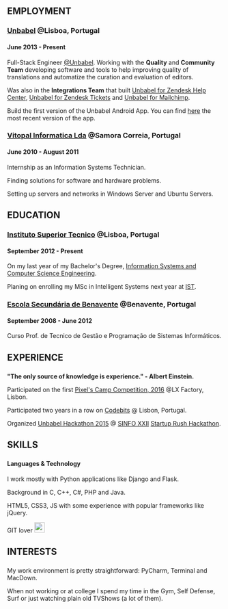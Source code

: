 ## EMPLOYMENT

### <a href="https://www.unbabel.com/" target="_blank">Unbabel</a> @Lisboa, Portugal
#### June 2013 - Present

<p>Full-Stack Engineer <a href="https://www.unbabel.com/" target="_blank">@Unbabel</a>. Working with the <strong>Quality</strong> and <strong>Community Team</strong> developing software and tools to help improving quality of translations and automatize the curation and evaluation of editors.</p>
<p>Was also in the <strong>Integrations Team</strong> that built <a href="http://translations.unbabel.com/zendesk/" target="_blank">Unbabel for Zendesk Help Center</a>, <a href="https://unbabel.com/products/#ZendeskSection" target="_blank">Unbabel for Zendesk Tickets</a> and <a href="https://unbabel.com/products/#MailchimpSection" target="_blank">Unbabel for Mailchimp</a>.</p>
<p>Build the first version of the Unbabel Android App. You can find <a href="https://play.google.com/store/apps/details?id=com.unbabel" target="_blank">here</a> the most recent version of the app.</p>
<!--<p>Played around a bit on some research fields like Automatic Term Extraction and Transcription. This is useful to build glossaries. Also was apart the team that worked on TRATAHI, Seomthignt isad, that you can find here.</p>-->

### <a href="http://vitopal.pt/" target="_blank">Vitopal Informatica Lda</a> @Samora Correia, Portugal
#### June 2010 - August 2011

<p>Internship as an Information Systems Technician.</p>
<p>Finding solutions for software and hardware problems.</p>
<p>Setting up servers and networks in Windows Server and Ubuntu Servers.</p>


## EDUCATION

### <a href="http://tecnico.ulisboa.pt/" target="_blank">Instituto Superior Tecnico</a> @Lisboa, Portugal
#### September 2012 - Present

<p>On my last year of my Bachelor's Degree, <a href="https://fenix.tecnico.ulisboa.pt/cursos/leic-a" target="_blank">Information Systems and Computer Science Engineering</a>.</p>
<p>Planing on enrolling my MSc in Intelligent Systems next year at <a href="http://tecnico.ulisboa.pt/" target="_blank">IST</a>.</p>

### <a href="#">Escola Secund&aacute;ria de Benavente</a> @Benavente, Portugal
#### September 2008 - June 2012

<p>Curso Prof. de Tecnico de Gest&atilde;o e Programa&ccedil;&atilde;o de Sistemas Inform&aacute;ticos.</p>

## EXPERIENCE
### <span></span>
#### <span></span>

<p><strong>"The only source of knowledge is experience." - Albert Einstein.</strong></p>
<p>Participated on the first <a href="https://pixels.camp/">Pixel's Camp Competition, 2016</a> @LX Factory, Lisbon.</p>
<p>Participated two years in a row on <a href="https://codebits.eu/?lang=pt" target="_blank">Codebits</a> @ Lisbon, Portugal.</p>
<p>Organized <a href="https://blog.unbabel.com/2015/03/04/the-results-are-in-unbabels-first-hackathon-winners/" target="_blank">Unbabel Hackathon 2015</a> @ <a href="http://sinfo.org/" target="_blank">SINFO XXII</a> <a href="https://blog.unbabel.com/2015/02/26/unbabel-sponsors-sinfos-startup-rush-hackathon/" target="_blank">Startup Rush Hackathon</a>.</p>

<!--<p>Also, was behing 2015 Unbabel Hackathon.</p>-->


## SKILLS
### <span></span>
#### Languages & Technology

<p>I work mostly with Python applications like Django and Flask.</p>
<p>Background in C, C++, C#, PHP and Java.</p>
<p>HTML5, CSS3, JS with some experience with popular frameworks like jQuery.</p>
<p>GIT lover <img style="width:24px; position:relative;" src="https://assets-cdn.github.com/images/modules/logos_page/Octocat.png" /></p>


## INTERESTS
### <span></span>
#### <span></span>

<p>My work environment is pretty straightforward: PyCharm, Terminal and MacDown.</p>
<p>When not working or at college I spend my time in the Gym, Self Defense, Surf or just watching plain old TVShows (a lot of them).</p>
